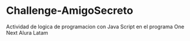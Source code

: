 # Challenge-AmigoSecreto
Actividad de logica de programacion con Java Script en el programa One Next Alura Latam
